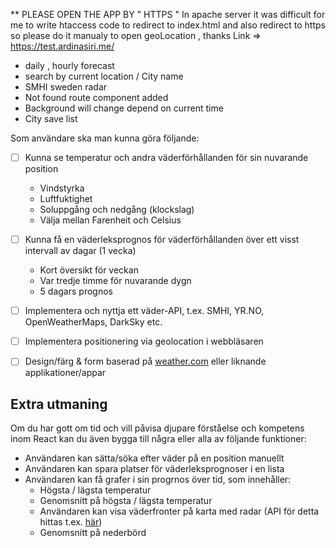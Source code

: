 ** PLEASE OPEN THE APP BY " HTTPS " 
In apache server it was difficult for me to write htaccess code to redirect to index.html and also redirect to https so please do it manualy to open geoLocation , thanks 
Link  =>  https://test.ardinasiri.me/
- daily , hourly forecast
- search by current location / City name
- SMHI sweden radar
- Not found route component added
- Background will change depend on current time
- City save list 


Som användare ska man kunna göra följande:

- [ ]  Kunna se temperatur och andra väderförhållanden för sin nuvarande position
    - Vindstyrka
    - Luftfuktighet
    - Soluppgång och nedgång (klockslag)
    - Välja mellan Farenheit och Celsius
- [ ]  Kunna få en väderleksprognos för väderförhållanden över ett visst intervall av dagar (1 vecka)
    - Kort översikt för veckan
    - Var tredje timme för nuvarande dygn
    - 5 dagars prognos

- [ ]  Implementera och nyttja ett väder-API, t.ex. SMHI, YR.NO, OpenWeatherMaps, DarkSky etc.
- [ ]  Implementera positionering via geolocation i webbläsaren
- [ ]  Design/färg & form baserad på [weather.com](http://weather.com) eller liknande applikationer/appar

## Extra utmaning

Om du har gott om tid och vill påvisa djupare förståelse och kompetens inom React kan du även bygga till några eller alla av följande funktioner:

- Användaren kan sätta/söka efter väder på en position manuellt
- Användaren kan spara platser för väderleksprognoser i en lista
- Användaren kan få grafer i sin progrnos över tid, som innehåller:
    - Högsta / lägsta temperatur
    - Genomsnitt på högsta / lägsta temperatur
    - Användaren kan visa väderfronter på karta med radar (API för detta hittas t.ex. [här](https://opendata.smhi.se/apidocs/radar/))
    - Genomsnitt på nederbörd
